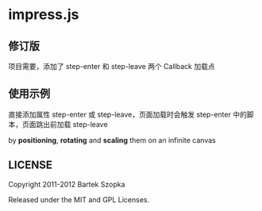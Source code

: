 impress.js
=========

修订版
----------------
项目需要，添加了 step-enter 和 step-leave 两个 Callback 加载点

使用示例
----------------
直接添加属性 step-enter 或 step-leave，页面加载时会触发 step-enter 中的脚本，页面跳出前加载 step-leave
    <div id="ing" class="step" data-x="3500" data-y="-850" data-rotate="270" data-scale="6" step-enter="alert('in');" step-leave="alert('out')">
        <p>by <b class="positioning">positioning</b>, <b class="rotating">rotating</b> and <b class="scaling">scaling</b> them on an infinite canvas</p>
    </div>

LICENSE
---------

Copyright 2011-2012 Bartek Szopka

Released under the MIT and GPL Licenses.


